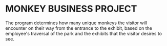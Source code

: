 # MONKEY BUSINESS PROJECT
 The program determines how many unique monkeys the visitor will encounter on their way from the entrance to the exhibit, based on the employee's traversal of the park and the exhibits that the visitor desires to see.
